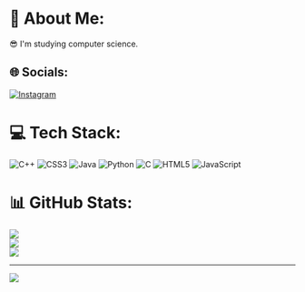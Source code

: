 # 💫 About Me:
😎 I'm studying computer science.


## 🌐 Socials:
[![Instagram](https://img.shields.io/badge/Instagram-%23E4405F.svg?logo=Instagram&logoColor=white)](https://instagram.com/chaenisme) 

# 💻 Tech Stack:
![C++](https://img.shields.io/badge/c++-%2300599C.svg?style=for-the-badge&logo=c%2B%2B&logoColor=white) ![CSS3](https://img.shields.io/badge/css3-%231572B6.svg?style=for-the-badge&logo=css3&logoColor=white) ![Java](https://img.shields.io/badge/java-%23ED8B00.svg?style=for-the-badge&logo=java&logoColor=white) ![Python](https://img.shields.io/badge/python-3670A0?style=for-the-badge&logo=python&logoColor=ffdd54) ![C](https://img.shields.io/badge/c-%2300599C.svg?style=for-the-badge&logo=c&logoColor=white) ![HTML5](https://img.shields.io/badge/html5-%23E34F26.svg?style=for-the-badge&logo=html5&logoColor=white) ![JavaScript](https://img.shields.io/badge/javascript-%23323330.svg?style=for-the-badge&logo=javascript&logoColor=%23F7DF1E)
# 📊 GitHub Stats:
![](https://github-readme-stats.vercel.app/api?username=mchaeeun&theme=dark&hide_border=false&include_all_commits=false&count_private=true)<br/>
![](https://github-readme-streak-stats.herokuapp.com/?user=mchaeeun&theme=dark&hide_border=false)<br/>
![](https://github-readme-stats.vercel.app/api/top-langs/?username=mchaeeun&theme=dark&hide_border=false&include_all_commits=false&count_private=true&layout=compact)

---
[![](https://visitcount.itsvg.in/api?id=mchaeeun&icon=0&color=0)](https://visitcount.itsvg.in)

<!-- Proudly created with GPRM ( https://gprm.itsvg.in ) -->
